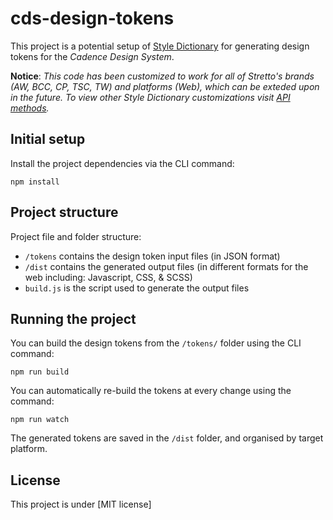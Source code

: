 # cds-design-tokens
This project is a potential setup of [Style Dictionary](https://github.com/amzn/style-dictionary) for generating design tokens for the *Cadence Design System*.


**Notice**: *This code has been customized to work for all of Stretto's brands (AW, BCC, CP, TSC, TW) and platforms (Web), which can be exteded upon in the future. To view other Style Dictionary customizations visit [API methods](https://amzn.github.io/style-dictionary/#/api).*

## Initial setup
Install the project dependencies via the CLI command:

```
npm install
```

## Project structure
Project file and folder structure:

* `/tokens` contains the design token input files (in JSON format)
* `/dist` contains the generated output files (in different formats for the web including: Javascript, CSS, & SCSS)
* `build.js` is the script used to generate the output files

## Running the project
You can build the design tokens from the `/tokens/` folder using the CLI command:

```
npm run build
```
You can automatically re-build the tokens at every change using the command:

```
npm run watch
```

The generated tokens are saved in the `/dist` folder, and organised by target platform.

## License

This project is under [MIT license]